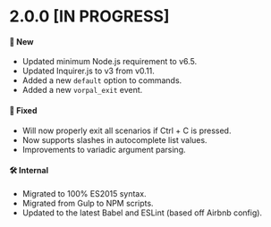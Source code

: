 # 2.0.0 [IN PROGRESS]
#### 🚀 New
* Updated minimum Node.js requirement to v6.5.
* Updated Inquirer.js to v3 from v0.11.
* Added a new `default` option to commands.
* Added a new `vorpal_exit` event.

#### 🐞 Fixed
* Will now properly exit all scenarios if Ctrl + C is pressed.
* Now supports slashes in autocomplete list values.
* Improvements to variadic argument parsing.

#### 🛠 Internal
* Migrated to 100% ES2015 syntax.
* Migrated from Gulp to NPM scripts.
* Updated to the latest Babel and ESLint (based off Airbnb config).
